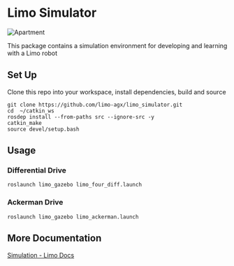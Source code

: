 # Limo Simulator

![Apartment](https://limo-agx.github.io/_images/simulation_apartment.png)

This package contains a simulation environment for developing and learning with a Limo robot

## Set Up

Clone this repo into your workspace, install dependencies, build and source

    git clone https://github.com/limo-agx/limo_simulator.git
    cd  ~/catkin_ws
    rosdep install --from-paths src --ignore-src -y
    catkin_make
    source devel/setup.bash

## Usage

### Differential Drive

    roslaunch limo_gazebo limo_four_diff.launch 

### Ackerman Drive

    roslaunch limo_gazebo limo_ackerman.launch 

## More Documentation

[Simulation - Limo Docs](https://limo-agx.github.io/simulating_limo.html)